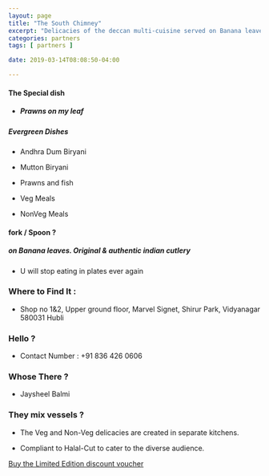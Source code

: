 ```yaml
---
layout: page
title: "The South Chimney"
excerpt: "Delicacies of the deccan multi-cuisine served on Banana leaves"
categories: partners
tags: [ partners ]

date: 2019-03-14T08:08:50-04:00

---
```


#### The Special dish

* ##### Prawns on my leaf

##### Evergreen Dishes

*  Andhra Dum Biryani

* Mutton Biryani

* Prawns and fish

* Veg Meals

* NonVeg Meals

#### fork / Spoon ?

#####  on Banana leaves. Original & authentic indian cutlery

*  U will stop eating in plates ever again


### Where to Find It :

* Shop no 1&2, Upper ground floor, Marvel Signet, Shirur Park, Vidyanagar
580031 Hubli

### Hello ?

* Contact Number : +91 836 426 0606

### Whose There ?
* Jaysheel Balmi

### They mix vessels ?

* The Veg and Non-Veg delicacies are created in separate kitchens.

* Compliant to Halal-Cut to cater to the diverse audience.

[Buy the Limited Edition discount voucher](https://ti.to/the-hd-tour/hd-limited-edition-march)
